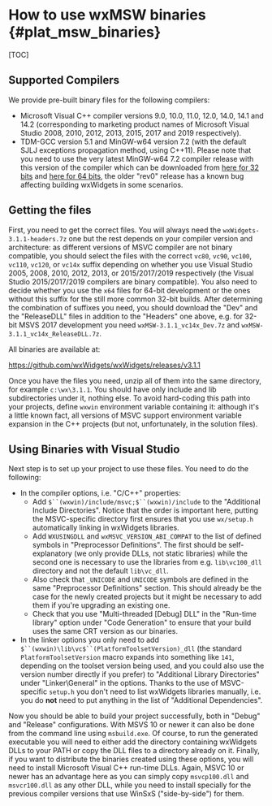 How to use wxMSW binaries              {#plat_msw_binaries}
=========================

[TOC]

Supported Compilers
-------------------
We provide pre-built binary files for the following compilers:

* Microsoft Visual C++ compiler versions 9.0, 10.0, 11.0, 12.0, 14.0, 14.1 and 14.2
  (corresponding to marketing product names of Microsoft Visual Studio 2008, 2010, 2012, 2013, 2015, 2017 and 2019 respectively).
* TDM-GCC version 5.1 and MinGW-w64 version 7.2 (with the default SJLJ
  exceptions propagation method, using C++11). Please note that you need to use
  the very latest MinGW-w64 7.2 compiler release with this version of the
  compiler which can be downloaded from
  [here for 32 bits](https://sourceforge.net/projects/mingw-w64/files/Toolchains%20targetting%20Win32/Personal%20Builds/mingw-builds/7.2.0/threads-win32/sjlj/i686-7.2.0-release-win32-sjlj-rt_v5-rev1.7z/download)
  and
  [here for 64 bits](https://sourceforge.net/projects/mingw-w64/files/Toolchains%20targetting%20Win64/Personal%20Builds/mingw-builds/7.2.0/threads-win32/seh/x86_64-7.2.0-release-win32-seh-rt_v5-rev1.7z/download),
  the older "rev0" release has a known bug affecting building wxWidgets in
  some scenarios.


Getting the files
-----------------

First, you need to get the correct files. You will always need the
`wxWidgets-3.1.1-headers.7z` one but the rest depends on your compiler version
and architecture: as different versions of MSVC compiler are not binary
compatible, you should select the files with the correct
`vc80`, `vc90`, `vc100`, `vc110`, `vc120`, or `vc14x`
suffix depending on whether you use
Visual Studio 2005, 2008, 2010, 2012, 2013, or 2015/2017/2019 respectively (the Visual Studio 2015/2017/2019 compilers are binary compatible).
You also need to decide whether you use the `x64` files for 64-bit development
or the ones without this suffix for the still more common 32-bit builds. After
determining the combination of suffixes you need, you should download the
"Dev" and the "ReleaseDLL" files in addition to the "Headers" one above,
e.g. for 32-bit MSVS 2017 development you need
`wxMSW-3.1.1_vc14x_Dev.7z` and `wxMSW-3.1.1_vc14x_ReleaseDLL.7z`.

All binaries are available at:

https://github.com/wxWidgets/wxWidgets/releases/v3.1.1

Once you have the files you need, unzip all of them into the same directory, for
example `c:\wx\3.1.1`. You should have only include and lib subdirectories under
it, nothing else. To avoid hard-coding this path into your projects, define
`wxwin` environment variable containing it: although it's a little known fact,
all versions of MSVC support environment variable expansion in the C++ projects
(but not, unfortunately, in the solution files).

Using Binaries with Visual Studio
---------------------------------

Next step is to set up your project to use these files. You need to do the
following:

*   In the compiler options, i.e. "C/C++" properties:
    *   Add `$``(wxwin)/include/msvc;$``(wxwin)/include` to the "Additional Include
        Directories". Notice that the order is important here, putting the
        MSVC-specific directory first ensures that you use `wx/setup.h`
        automatically linking in wxWidgets libraries.
    *   Add `WXUSINGDLL` and `wxMSVC_VERSION_ABI_COMPAT` to the list of defined
        symbols in "Preprocessor Definitions". The first should be
        self-explanatory (we only provide DLLs, not static libraries) while the
        second one is necessary to use the libraries from e.g. `lib\vc100_dll`
        directory and not the default `lib\vc_dll`.
    *   Also check that `_UNICODE` and `UNICODE` symbols are defined in the same
        "Preprocessor Definitions" section. This should already be the case for
        the newly created projects but it might be necessary to add them if
        you're upgrading an existing one.
    *   Check that you use "Multi-threaded \[Debug\] DLL" in the "Run-time
        library" option under "Code Generation" to ensure that your build uses
        the same CRT version as our binaries.
* In the linker options you only need to add `$``(wxwin)\lib\vc$``(PlatformToolsetVersion)_dll`
  (the standard `PlatformToolsetVersion` macro expands into something like
  `141`, depending on the toolset version being used, and you could also use
  the version number directly if you prefer) to "Additional Library
  Directories" under "Linker\\General" in the options. Thanks to the use of
  MSVC-specific `setup.h` you don't need to list wxWidgets libraries manually,
  i.e. you do **not** need to put anything in the list of "Additional
  Dependencies".

Now you should be able to build your project successfully, both in "Debug" and
"Release" configurations. With MSVS 10 or newer it can also be done from the
command line using `msbuild.exe`. Of course, to run the generated executable
you will need to either add the directory containing wxWidgets DLLs to your PATH
or copy the DLL files to a directory already on it. Finally, if you want to
distribute the binaries created using these options, you will need to install
Microsoft Visual C++ run-time DLLs. Again, MSVC 10 or newer has an advantage
here as you can simply copy `msvcp100.dll` and `msvcr100.dll` as any other DLL,
while you need to install specially for the previous compiler versions that
use WinSxS ("side-by-side") for them.
